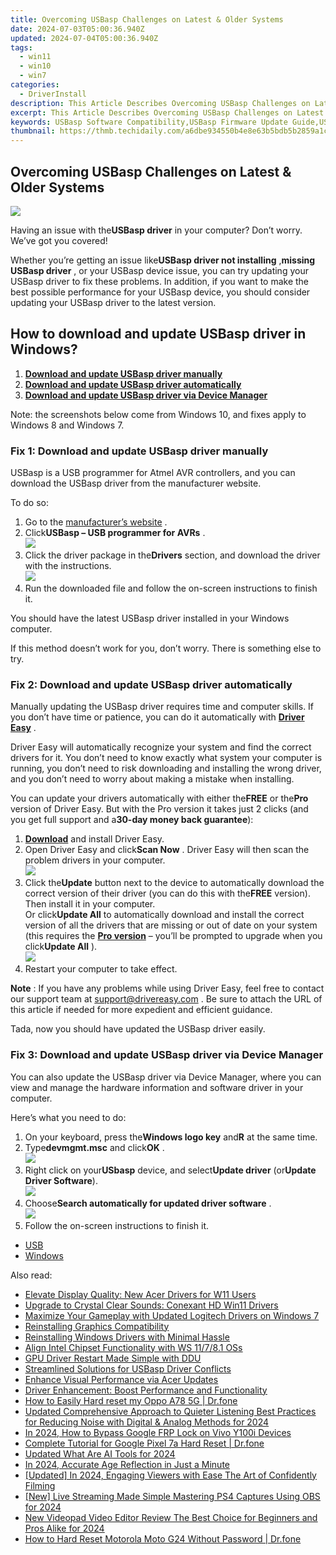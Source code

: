 ```yaml
---
title: Overcoming USBasp Challenges on Latest & Older Systems
date: 2024-07-03T05:00:36.940Z
updated: 2024-07-04T05:00:36.940Z
tags:
  - win11
  - win10
  - win7
categories:
  - DriverInstall
description: This Article Describes Overcoming USBasp Challenges on Latest & Older Systems
excerpt: This Article Describes Overcoming USBasp Challenges on Latest & Older Systems
keywords: USBasp Software Compatibility,USBasp Firmware Update Guide,USBasp Breadboarding Tips,USBasp Serial Bootloader Troubleshooting,Latest USBasp Hardware Support,Compatibility Guide for Older Microcontrollers with USBasp,Optimizing USBasp Performance on Raspberry Pi
thumbnail: https://thmb.techidaily.com/a6dbe934550b4e8e63b5bdb5b2859a1cbef0d47ae79e9b219910350b66fadbff.jpg
---
```


## Overcoming USBasp Challenges on Latest & Older Systems

![](https://images.drivereasy.com/wp-content/uploads/2018/10/img_5bd7db2538a9a.jpg)

 Having an issue with the**USBasp driver** in your computer? Don’t worry. We’ve got you covered!

 Whether you’re getting an issue like**USBasp driver not installing** ,**missing USBasp driver** , or your USBasp device issue, you can try updating your USBasp driver to fix these problems. In addition, if you want to make the best possible performance for your USBasp device, you should consider updating your USBasp driver to the latest version.

## How to download and update USBasp driver in Windows?

1. [**Download and update USBasp driver manually**](#M1)
2. [**Download and update USBasp driver automatically**](#M2)
3. [**Download and update USBasp driver via Device Manager**](#M3)

 Note: the screenshots below come from Windows 10, and fixes apply to Windows 8 and Windows 7.

### Fix 1: Download and update USBasp driver manually

 USBasp is a USB programmer for Atmel AVR controllers, and you can download the USBasp driver from the manufacturer website.

To do so:

1. Go to the [manufacturer’s website](https://www.fischl.de/) .
2. Click**USBasp – USB programmer for AVRs** .  
![](https://images.drivereasy.com/wp-content/uploads/2018/10/img_5bd7dc737a002.jpg)
3. Click the driver package in the**Drivers** section, and download the driver with the instructions.  
![](https://images.drivereasy.com/wp-content/uploads/2018/10/img_5bd7dc9287d92.png)
4. Run the downloaded file and follow the on-screen instructions to finish it.

 You should have the latest USBasp driver installed in your Windows computer.

 If this method doesn’t work for you, don’t worry. There is something else to try.

### Fix 2: Download and update USBasp driver automatically

 Manually updating the USBasp driver requires time and computer skills. If you don’t have time or patience, you can do it automatically with **[Driver Easy](https://tools.techidaily.com/drivereasy/download/)**  .

 Driver Easy will automatically recognize your system and find the correct drivers for it. You don’t need to know exactly what system your computer is running, you don’t need to risk downloading and installing the wrong driver, and you don’t need to worry about making a mistake when installing.

 You can update your drivers automatically with either the**FREE** or the**Pro** version of Driver Easy. But with the Pro version it takes just 2 clicks (and you get full support and a**30-day money back guarantee**):

1. [**Download**](https://tools.techidaily.com/drivereasy/download/) and install Driver Easy.
2. Open Driver Easy and click**Scan Now** . Driver Easy will then scan the problem drivers in your computer.  
![](https://images.drivereasy.com/wp-content/uploads/2018/10/img_5bd7ddda67fba.jpg)
3. Click the**Update** button next to the device to automatically download the correct version of their driver (you can do this with the**FREE** version). Then install it in your computer.  
 Or click**Update All** to automatically download and install the correct version of all the drivers that are missing or out of date on your system (this requires the **[Pro version](https://tools.techidaily.com/drivereasy/download/)**  – you’ll be prompted to upgrade when you click**Update All** ).  
![](https://images.drivereasy.com/wp-content/uploads/2018/10/img_5bd828e09e9b7.jpg)
4. Restart your computer to take effect.

**Note** : If you have any problems while using Driver Easy, feel free to contact our support team at [support@drivereasy.com](mailto:support@drivereasy.com) . Be sure to attach the URL of this article if needed for more expedient and efficient guidance.

Tada, now you should have updated the USBasp driver easily.

### Fix 3: Download and update USBasp driver via Device Manager

 You can also update the USBasp driver via Device Manager, where you can view and manage the hardware information and software driver in your computer.

Here’s what you need to do:

1. On your keyboard, press the**Windows logo key** and**R** at the same time.
2. Type**devmgmt.msc** and click**OK** .  
![](https://images.drivereasy.com/wp-content/uploads/2018/10/img_5bd7dcf3157ac.jpg)
3. Right click on your**USbasp** device, and select**Update driver** (or**Update Driver Software**).  
![](https://images.drivereasy.com/wp-content/uploads/2018/10/img_5bd7dd86786cb.png)
4. Choose**Search automatically for updated driver software** .  
![](https://images.drivereasy.com/wp-content/uploads/2018/10/img_5bd7ddbf9439d.jpg)
5. Follow the on-screen instructions to finish it.

* [USB](https://store.drivereasy.com/order/cart.php?PRODS=4731822&QTY=1&AFFILIATE=108875)
* [Windows](https://tools.techidaily.com/drivereasy/download/)

<ins class="adsbygoogle"
     style="display:block"
     data-ad-format="autorelaxed"
     data-ad-client="ca-pub-7571918770474297"
     data-ad-slot="1223367746"></ins>



<ins class="adsbygoogle"
     style="display:block"
     data-ad-client="ca-pub-7571918770474297"
     data-ad-slot="8358498916"
     data-ad-format="auto"
     data-full-width-responsive="true"></ins>

<span class="atpl-alsoreadstyle">Also read:</span>
<div><ul>
<li><a href="https://driver-install.techidaily.com/elevate-display-quality-new-acer-drivers-for-w11-users/"><u>Elevate Display Quality: New Acer Drivers for W11 Users</u></a></li>
<li><a href="https://driver-install.techidaily.com/upgrade-to-crystal-clear-sounds-conexant-hd-win11-drivers/"><u>Upgrade to Crystal Clear Sounds: Conexant HD Win11 Drivers</u></a></li>
<li><a href="https://driver-install.techidaily.com/maximize-your-gameplay-with-updated-logitech-drivers-on-windows-7/"><u>Maximize Your Gameplay with Updated Logitech Drivers on Windows 7</u></a></li>
<li><a href="https://driver-install.techidaily.com/reinstalling-graphics-compatibility/"><u>Reinstalling Graphics Compatibility</u></a></li>
<li><a href="https://driver-install.techidaily.com/reinstalling-windows-drivers-with-minimal-hassle/"><u>Reinstalling Windows Drivers with Minimal Hassle</u></a></li>
<li><a href="https://driver-install.techidaily.com/align-intel-chipset-functionality-with-ws-11781-oss/"><u>Align Intel Chipset Functionality with WS 11/7/8.1 OSs</u></a></li>
<li><a href="https://driver-install.techidaily.com/gpu-driver-restart-made-simple-with-ddu/"><u>GPU Driver Restart Made Simple with DDU</u></a></li>
<li><a href="https://driver-install.techidaily.com/streamlined-solutions-for-usbasp-driver-conflicts/"><u>Streamlined Solutions for USBasp Driver Conflicts</u></a></li>
<li><a href="https://driver-install.techidaily.com/enhance-visual-performance-via-acer-updates/"><u>Enhance Visual Performance via Acer Updates</u></a></li>
<li><a href="https://driver-install.techidaily.com/driver-enhancement-boost-performance-and-functionality/"><u>Driver Enhancement: Boost Performance and Functionality</u></a></li>
<li><a href="https://techidaily.com/how-to-easily-hard-reset-my-oppo-a78-5g-drfone-by-drfone-reset-android-reset-android/"><u>How to Easily Hard reset my Oppo A78 5G | Dr.fone</u></a></li>
<li><a href="https://sound-tweaking.techidaily.com/updated-comprehensive-approach-to-quieter-listening-best-practices-for-reducing-noise-with-digital-and-analog-methods-for-2024/"><u>Updated Comprehensive Approach to Quieter Listening Best Practices for Reducing Noise with Digital & Analog Methods for 2024</u></a></li>
<li><a href="https://bypass-frp.techidaily.com/in-2024-how-to-bypass-google-frp-lock-on-vivo-y100i-devices-by-drfone-android/"><u>In 2024, How to Bypass Google FRP Lock on Vivo Y100i Devices</u></a></li>
<li><a href="https://techidaily.com/complete-tutorial-for-google-pixel-7a-hard-reset-drfone-by-drfone-reset-android-reset-android/"><u>Complete Tutorial for Google Pixel 7a Hard Reset | Dr.fone</u></a></li>
<li><a href="https://ai-topics.techidaily.com/updated-what-are-ai-tools-for-2024/"><u>Updated What Are AI Tools for 2024</u></a></li>
<li><a href="https://extra-information.techidaily.com/in-2024-accurate-age-reflection-in-just-a-minute/"><u>In 2024, Accurate Age Reflection in Just a Minute</u></a></li>
<li><a href="https://facebook-video-footage.techidaily.com/updated-in-2024-engaging-viewers-with-ease-the-art-of-confidently-filming/"><u>[Updated] In 2024, Engaging Viewers with Ease  The Art of Confidently Filming</u></a></li>
<li><a href="https://digital-screen-recording.techidaily.com/new-live-streaming-made-simple-mastering-ps4-captures-using-obs-for-2024/"><u>[New] Live Streaming Made Simple  Mastering PS4 Captures Using OBS for 2024</u></a></li>
<li><a href="https://video-creation-software.techidaily.com/new-videopad-video-editor-review-the-best-choice-for-beginners-and-pros-alike-for-2024/"><u>New Videopad Video Editor Review The Best Choice for Beginners and Pros Alike for 2024</u></a></li>
<li><a href="https://techidaily.com/how-to-hard-reset-motorola-moto-g24-without-password-drfone-by-drfone-reset-android-reset-android/"><u>How to Hard Reset Motorola Moto G24 Without Password | Dr.fone</u></a></li>
</ul></div>
